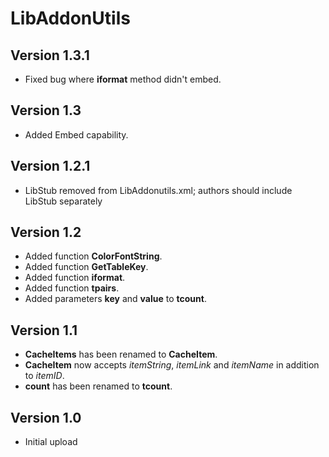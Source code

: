 # LibAddonUtils
## Version 1.3.1
- Fixed bug where **iformat** method didn't embed.

## Version 1.3
- Added Embed capability.


## Version 1.2.1
- LibStub removed from LibAddonutils.xml; authors should include LibStub separately

## Version 1.2
- Added function **ColorFontString**.
- Added function **GetTableKey**.
- Added function **iformat**.
- Added function **tpairs**.
- Added parameters **key** and **value** to **tcount**.

## Version 1.1
- **CacheItems** has been renamed to **CacheItem**.
- **CacheItem** now accepts *itemString*, *itemLink* and *itemName* in addition to *itemID*.
- **count** has been renamed to **tcount**.

## Version 1.0
- Initial upload